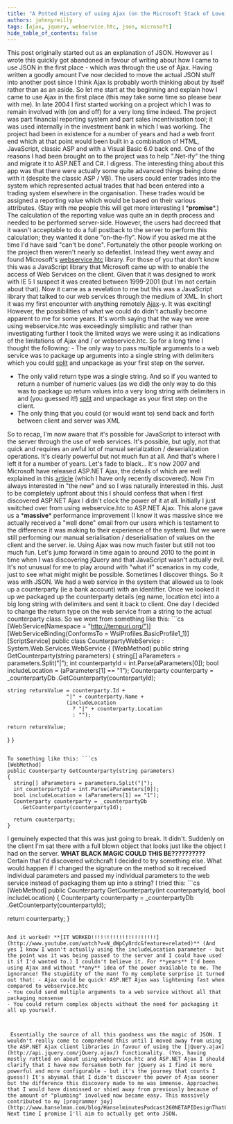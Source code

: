 ```yaml
---
title: "A Potted History of using Ajax (on the Microsoft Stack of Love)"
authors: johnnyreilly
tags: [ajax, jquery, webservice.htc, json, microsoft]
hide_table_of_contents: false
---
```

This post originally started out as an explanation of JSON. However as I wrote this quickly got abandoned in favour of writing about how I came to use JSON in the first place - which was through the use of Ajax. Having written a goodly amount I've now decided to move the actual JSON stuff into another post since I think Ajax is probably worth thinking about by itself rather than as an aside. So let me start at the beginning and explain how I came to use Ajax in the first place (this may take some time so please bear with me). In late 2004 I first started working on a project which I was to remain involved with (on and off) for a very long time indeed. The project was part financial reporting system and part sales incentivisation tool; it was used internally in the investment bank in which I was working. The project had been in existence for a number of years and had a web front end which at that point would been built in a combination of HTML, JavaScript, classic ASP and with a Visual Basic 6.0 back end. One of the reasons I had been brought on to the project was to help ".Net-ify" the thing and migrate it to ASP.NET and C#. I digress. The interesting thing about this app was that there were actually some quite advanced things being done with it (despite the classic ASP / VB). The users could enter trades into the system which represented actual trades that had been entered into a trading system elsewhere in the organisation. These trades would be assigned a reporting value which would be based on their various attributes. (Stay with me people this will get more interesting I \***promise**\*.) The calculation of the reporting value was quite an in depth process and needed to be performed server-side. However, the users had decreed that it wasn't acceptable to do a full postback to the server to perform this calculation; they wanted it done "on-the-fly". Now if you asked me at the time I'd have said "can't be done". Fortunately the other people working on the project then weren't nearly so defeatist. Instead they went away and found Microsoft's [webservice.htc](http://msdn.microsoft.com/en-us/library/ie/ms531033%28v=vs.85%29.aspx) library. For those of you that don't know this was a JavaScript library that Microsoft came up with to enable the access of Web Services on the client. Given that it was designed to work with IE 5 I suspect it was created between 1999-2001 (but I'm not certain about that). Now it came as a revelation to me but this was a JavaScript library that talked to our web services through the medium of XML. In short it was my first encounter with anything remotely [Ajax](http://en.wikipedia.org/wiki/Ajax_(programming))\-y. It was exciting! However, the possibilities of what we could do didn't actually become apparent to me for some years. It's worth saying that the way we were using webservice.htc was exceedingly simplistic and rather than investigating further I took the limited ways we were using it as indications of the limitations of Ajax and / or webservice.htc. So for a long time I thought the following: - The only way to pass multiple arguments to a web service was to package up arguments into a single string with delimiters which you could [split](http://en.wikipedia.org/wiki/Comparison_of_programming_languages_(string_functions)#split) and unpackage as your first step on the server.
- The only valid return type was a single string. And so if you wanted to return a number of numeric values (as we did) the only way to do this was to package up return values into a very long string with delimiters in and (you guessed it!) [split](http://en.wikipedia.org/wiki/Comparison_of_programming_languages_(string_functions)#split) and unpackage as your first step on the client.
- The only thing that you could (or would want to) send back and forth between client and server was XML



 So to recap, I'm now aware that it's possible for JavaScript to interact with the server through the use of web services. It's possible, but ugly, not that quick and requires an awful lot of manual serialization / deserialization operations. It's clearly powerful but not much fun at all. And that's where I left it for a number of years. Let's fade to black... It's now 2007 and Microsoft have released ASP.NET Ajax, the details of which are well explained in this [article](http://msdn.microsoft.com/en-us/magazine/cc163499.aspx) (which I have only recently discovered). Now I'm always interested in "the new" and so I was naturally interested in this. Just to be completely upfront about this I should confess that when I first discovered ASP.NET Ajax I didn't clock the power of it at all. Initially I just switched over from using webservice.htc to ASP.NET Ajax. This alone gave us a \***massive**\* performance improvement (I know it was massive since we actually received a "well done" email from our users which is testament to the difference it was making to their experience of the system). But we were still performing our manual serialisation / deserialisation of values on the client and the server. ie. Using Ajax was now much faster but still not too much fun. Let's jump forward in time again to around 2010 to the point in time when I was discovering jQuery and that JavaScript wasn't actually evil. It's not unusual for me to play around with "what if" scenarios in my code, just to see what might might be possible. Sometimes I discover things. So it was with JSON. We had a web service in the system that allowed us to look up a counterparty (ie a bank account) with an identifier. Once we looked it up we packaged up the counterparty details (eg name, location etc) into a big long string with delimiters and sent it back to client. One day I decided to change the return type on the web service from a string to the actual counterparty class. So we went from something like this: ```cs
[WebService(Namespace = "http://tempuri.org/")]
[WebServiceBinding(ConformsTo = WsiProfiles.BasicProfile1_1)]
[ScriptService]
public class CounterpartyWebService : System.Web.Services.WebService
{
  [WebMethod]
  public string GetCounterparty(string parameters)
  {
    string[] aParameters = parameters.Split("|");
    int counterpartyId = int.Parse(aParameters[0]);
    bool includeLocation = (aParameters[1] == "1");
    Counterparty counterparty = _counterpartyDb
      .GetCounterparty(counterpartyId);

    string returnValue = counterparty.Id + 
                       "|" + counterparty.Name + 
                       (includeLocation
                         ? "|" + counterparty.Location 
                         : "");

    return returnValue;
  }
}
```

To something like this: ```cs
[WebMethod]
public Counterparty GetCounterparty(string parameters)
{
  string[] aParameters = parameters.Split("|");
  int counterpartyId = int.Parse(aParameters[0]);
  bool includeLocation = (aParameters[1] == "1");
  Counterparty counterparty = _counterpartyDb
    .GetCounterparty(counterpartyId);

  return counterparty;
}
```

I genuinely expected that this was just going to break. It didn't. Suddenly on the client I'm sat there with a full blown object that looks just like the object I had on the server. **WHAT BLACK MAGIC COULD THIS BE??????????** Certain that I'd discovered witchcraft I decided to try something else. What would happen if I changed the signature on the method so it received individual parameters and passed my individual parameters to the web service instead of packaging them up into a string? I tried this: ```cs
[WebMethod]
public Counterparty GetCounterparty(int counterpartyId,
                                    bool includeLocation)
{
  Counterparty counterparty = _counterpartyDb
    .GetCounterparty(counterpartyId);

  return counterparty;
}
```

And it worked! **[IT WORKED!!!!!!!!!!!!!!!!!!!!!](http://www.youtube.com/watch?v=N_dWpCy8rdc&feature=related)** (And yes I know I wasn't actually using the includeLocation parameter - but the point was it was being passed to the server and I could have used it if I'd wanted to.) I couldn't believe it. For **years** I'd been using Ajax and without **any** idea of the power available to me. The ignorance! The stupidity of the man! To my complete surprise it turned out that: - Ajax could be quick! ASP.NET Ajax was lightening fast when compared to webservice.htc
- You could send multiple arguments to a web service without all that packaging nonsense
- You could return complex objects without the need for packaging it all up yourself.



 Essentially the source of all this goodness was the magic of JSON. I wouldn't really come to comprehend this until I moved away from using the ASP.NET Ajax client libraries in favour of using the [jQuery.ajax](http://api.jquery.com/jQuery.ajax/) functionality. (Yes, having mostly rattled on about using webservice.htc and ASP.NET Ajax I should clarify that I have now forsaken both for jQuery as I find it more powerful and more configurable - but it's the journey that counts I guess!) It's abysmal that I didn't discover the power of Ajax sooner but the difference this discovery made to me was immense. Approaches that I would have dismissed or shied away from previously because of the amount of "plumbing" involved now became easy. This massively contributed to my [programmer joy](http://www.hanselman.com/blog/HanselminutesPodcast260NETAPIDesignThatOptimizesForProgrammerJoyWithJonathanCarter.aspx)! Next time I promise I'll aim to actually get onto JSON.
